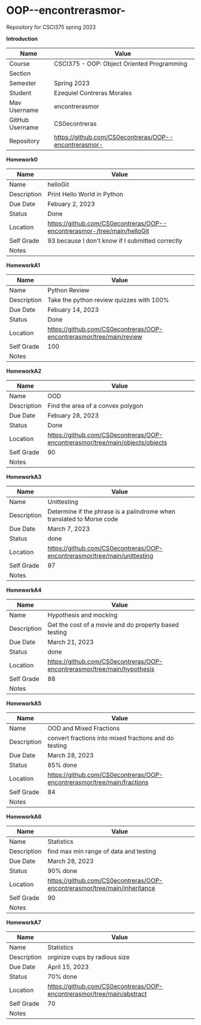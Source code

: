 # OOP--encontrerasmor-
Repository for CSCI375 spring 2023

**Introduction**

Name | Value
--- | ---
Course | CSCI375 - OOP: Object Oriented Programming
Section |
Semester | Spring 2023
Student | Ezequiel Contreras Morales
Mav Username | encontrerasmor
GitHub Username | CS0econtreras
Repository | https://github.com/CS0econtreras/OOP--encontrerasmor-

**Homework0**

Name | Value
--- | ---
Name | helloGit
Description | Print Hello World in Python
Due Date |  Febuary 2, 2023
Status  | Done
Location | https://github.com/CS0econtreras/OOP--encontrerasmor-/tree/main/helloGit
Self Grade | 93 because I don't know if I submitted correctly
Notes |

**HomeworkA1**

Name | Value
--- | ---
Name | Python Review
Description | Take the python review quizzes with 100%
Due Date |  Febuary 14, 2023
Status  | Done
Location | https://github.com/CS0econtreras/OOP-encontrerasmor/tree/main/review
Self Grade | 100
Notes |

**HomeworkA2**

Name | Value
--- | ---
Name | OOD
Description | Find the area of a convex polygon
Due Date |  Febuary 28, 2023
Status  | Done
Location | https://github.com/CS0econtreras/OOP-encontrerasmor/tree/main/objects/objects
Self Grade | 90
Notes |

**HomeworkA3**

Name | Value
--- | ---
Name | Unittesting
Description | Determine if the phrase is a palindrome when translated to Morse code
Due Date |  March 7, 2023
Status  | done
Location | https://github.com/CS0econtreras/OOP-encontrerasmor/tree/main/unittesting
Self Grade | 97
Notes |

**HomeworkA4**

Name | Value
--- | ---
Name | Hypothesis and mocking 
Description | Get the cost of a movie and do property based testing 
Due Date |  March 21, 2023
Status  | done
Location | https://github.com/CS0econtreras/OOP-encontrerasmor/tree/main/hypothesis
Self Grade | 88
Notes |

**HomeworkA5**

Name | Value
--- | ---
Name | OOD and Mixed Fractions 
Description | convert fractions into mixed fractions and do testing 
Due Date |  March 28, 2023
Status  | 85% done
Location | https://github.com/CS0econtreras/OOP-encontrerasmor/tree/main/fractions
Self Grade | 84
Notes |

**HomeworkA6**

Name | Value
--- | ---
Name | Statistics
Description | find max min range of data and testing 
Due Date |  March 28, 2023
Status  | 90% done
Location | https://github.com/CS0econtreras/OOP-encontrerasmor/tree/main/inheritance
Self Grade | 90
Notes |

**HomeworkA7**

Name | Value
--- | ---
Name | Statistics
Description | orginize cups by radious size 
Due Date |  April 15, 2023
Status  | 70% done
Location | https://github.com/CS0econtreras/OOP-encontrerasmor/tree/main/abstract
Self Grade | 70
Notes |